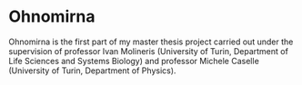 # Ohnomirna
Ohnomirna is the first part of my master thesis project carried out under the supervision of professor Ivan Molineris (University of Turin, Department of Life Sciences and Systems Biology) and professor Michele Caselle (University of Turin, Department of Physics).
